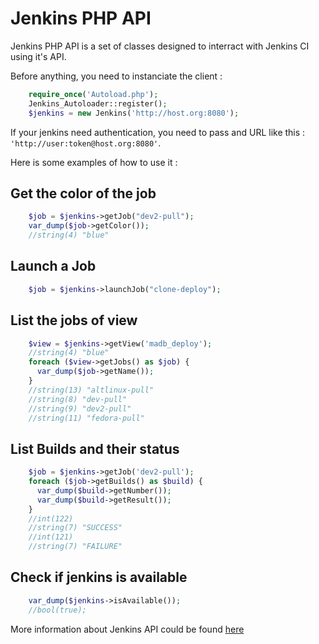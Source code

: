 Jenkins PHP API
===============


Jenkins PHP API is a set of classes designed to interract with Jenkins CI using it's API.

Before anything, you need to instanciate the client :


```php
    require_once('Autoload.php');
    Jenkins_Autoloader::register();
    $jenkins = new Jenkins('http://host.org:8080');
```

If your jenkins need authentication, you need to pass and URL like this : `'http://user:token@host.org:8080'`.


Here is some examples of how to use it :


Get the color of the job
------------------------


```php
    $job = $jenkins->getJob("dev2-pull");
    var_dump($job->getColor());
    //string(4) "blue"
```


Launch a Job
------------

```php
    $job = $jenkins->launchJob("clone-deploy");
```


List the jobs of view
---------------------

```php
    $view = $jenkins->getView('madb_deploy');
    //string(4) "blue"
    foreach ($view->getJobs() as $job) {
      var_dump($job->getName());
    }
    //string(13) "altlinux-pull"
    //string(8) "dev-pull"
    //string(9) "dev2-pull"
    //string(11) "fedora-pull"
```

List Builds and their status
----------------------------

```php
    $job = $jenkins->getJob('dev2-pull');
    foreach ($job->getBuilds() as $build) {
      var_dump($build->getNumber());
      var_dump($build->getResult());
    }
    //int(122)
    //string(7) "SUCCESS"
    //int(121)
    //string(7) "FAILURE"
```


Check if jenkins is available
-----------------------------

```php
    var_dump($jenkins->isAvailable());
    //bool(true);
```

More information about Jenkins API could be found [here](https://wiki.jenkins-ci.org/display/JENKINS/Remote+access+API)

